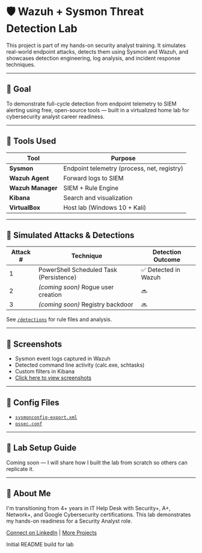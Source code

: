 # 🛡️ Wazuh + Sysmon Threat Detection Lab

This project is part of my hands-on security analyst training. It simulates real-world endpoint attacks, detects them using Sysmon and Wazuh, and showcases detection engineering, log analysis, and incident response techniques.

---

## 🎯 Goal

To demonstrate full-cycle detection from endpoint telemetry to SIEM alerting using free, open-source tools — built in a virtualized home lab for cybersecurity analyst career readiness.

---

## 🧠 Tools Used

| Tool            | Purpose                          |
|-----------------|----------------------------------|
| **Sysmon**      | Endpoint telemetry (process, net, registry) |
| **Wazuh Agent** | Forward logs to SIEM             |
| **Wazuh Manager** | SIEM + Rule Engine              |
| **Kibana**      | Search and visualization         |
| **VirtualBox**  | Host lab (Windows 10 + Kali)     |

---

## 🧪 Simulated Attacks & Detections

| Attack # | Technique                  | Detection Outcome |
|----------|----------------------------|-------------------|
| 1        | PowerShell Scheduled Task (Persistence) | ✅ Detected in Wazuh |
| 2        | *(coming soon)* Rogue user creation     | 🔜                 |
| 3        | *(coming soon)* Registry backdoor       | 🔜                 |

See [`/detections`](./detections) for rule files and analysis.

---

## 📸 Screenshots

- Sysmon event logs captured in Wazuh
- Detected command line activity (calc.exe, schtasks)
- Custom filters in Kibana
- [Click here to view screenshots](./screenshots)

---

## 🧰 Config Files

- [`sysmonconfig-export.xml`](./configs/sysmonconfig-export.xml)
- [`ossec.conf`](./configs/ossec.conf)

---

## 🧾 Lab Setup Guide

Coming soon — I will share how I built the lab from scratch so others can replicate it.

---

## 📌 About Me

I'm transitioning from 4+ years in IT Help Desk with Security+, A+, Network+, and Google Cybersecurity certifications. This lab demonstrates my hands-on readiness for a Security Analyst role.

[Connect on LinkedIn](https://www.linkedin.com/) | [More Projects](https://github.com/yourusername)

Initial README build for lab
